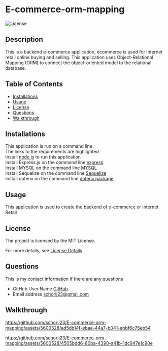 # E-commerce-orm-mapping

![License](https://img.shields.io/badge/License-MIT-yellow.svg)

## Description
This is a backend e-commerce application, ecommerce is used for Internet retail online buying and selling. This application uses
Object-Relational Mapping (ORM) to connect the object-oriented model to the relational database.

## Table of Contents

* [Installations](#installations)
* [Usage](#usage)
* [License](#license)
* [Questions](#questions)
* [Walkthrough](#walkthrough)

## Installations
This application is run on a command line<br>
The links to the requirements are highlighted<br>
Install [node.js](https://nodejs.org/en) to run this application<br>
Install Express.js on the command line [express](https://www.npmjs.com/package/express)<br>
Install MYSQL on the command line [MYSQL](https://www.npmjs.com/package/sequelize)<br>
Install Sequelize on the command line [Sequelize](https://www.npmjs.com/package/mysql2)<br>
Install dotenv on the command line [dotenv package ](https://www.npmjs.com/package/dotenv)<br>


## Usage
This application is used to create the backend of e-commerce or Internet Retail

## License
The project is licensed by the MIT License.

For more details, see [License Details](https://choosealicense.com/licenses/mit/)

## Questions

  This is my contact information if there are any questions

  - GitHub User Name [GitHub](https://github.com/schorij23) 
  - Email address schorij23@gmail.com

## Walkthrough


https://github.com/schorij23/E-commerce-orm-mapping/assets/5600528/ad5db14f-ebae-44a7-b041-ebbf6c75eb54




https://github.com/schorij23/E-commerce-orm-mapping/assets/5600528/4505bdd6-80ba-4390-a41b-1dc947e1c90e


